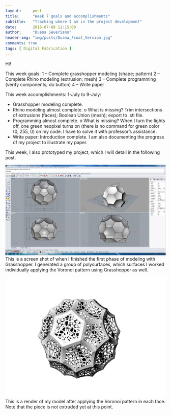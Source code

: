 ```yaml
---
layout:     post
title:      "Week 7 goals and accomplishments"
subtitle:   "Tracking where I am in the project development"
date:       2016-07-09 11:15:00
author:     "Duana Severiano"
header-img: "img/posts/Duana_Final_Version.jpg"
comments: true
tags: [ Digital Fabrication ]
---
```


Hi!

This week goals:
1 – Complete grasshopper modeling (shape; pattern)
2 – Complete Rhino modeling (extrusion; mesh)
3 – Complete programming (verify components; do button)
4 – Write paper

This week accomplishments:
1-July to 9-July:
-	Grasshopper modeling complete.
-	Rhino modeling almost complete.
  o	What is missing? Trim intersections of extrusions (faces); Boolean Union (mesh); export to .stl file. 
-	Programming almost complete.
  o	What is missing? When I turn the lights off, one green neopixel turns on (there is no command for green color (0, 255, 0) on my code. I have to solve it with professor’s assistance. 
-	Write paper: Introduction complete. I am also documenting the progress of my project to illustrate my paper.

This week, I also prototyped my project, which I will detail in the following post. 

![](/img/posts/Duana_shape_complete.jpg)
This is a screen shot of when I finished the first phase of modeling with Grasshopper. I generated a group of polysurfaces, which surfaces I worked individually applying the Voronoi pattern using Grasshopper as well.

![](/img/posts/Duana_Final_Version.jpg)
This is a render of my model after applying the Voronoi pattern in each face. Note that the piece is not extruded yet at this point.
